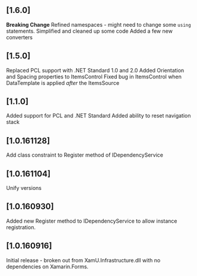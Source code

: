 ## [1.6.0]
**Breaking Change** Refined namespaces - might need to change some `using` statements.
Simplified and cleaned up some code 
Added a few new converters

## [1.5.0]
Replaced PCL support with .NET Standard 1.0 and 2.0
Added Orientation and Spacing properties to ItemsControl
Fixed bug in ItemsControl when DataTemplate is applied _after_ the ItemsSource

## [1.1.0]
Added support for PCL and .NET Standard
Added ability to reset navigation  stack

## [1.0.161128]
Add class constraint to Register method of IDependencyService
        
## [1.0.161104]
Unify versions

## [1.0.160930]
Added new Register method to IDependencyService to allow instance registration.

## [1.0.160916]
Initial release - broken out from XamU.Infrastructure.dll with no dependencies on Xamarin.Forms.